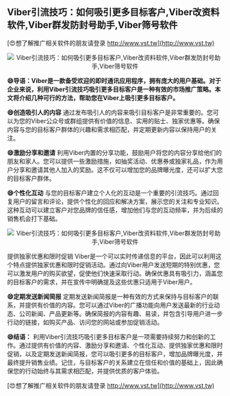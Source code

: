 ## **Viber引流技巧：如何吸引更多目标客户,Viber改资料软件,Viber群发防封号助手,Viber筛号软件**

[😍想了解推广相关软件的朋友请登录 http://www.vst.tw](http://www.vst.tw)

 <center><img src="https://vst.tw/MP4/tuiguang/png/5.png" alt="Viber引流技巧：如何吸引更多目标客户,Viber改资料软件,Viber群发防封号助手,Viber筛号软件"></center>

**😄导语：Viber是一款备受欢迎的即时通讯应用程序，拥有庞大的用户基础。对于企业来说，利用Viber引流技巧吸引更多目标客户是一种有效的市场推广策略。本文将介绍几种可行的方法，帮助您在Viber上吸引更多目标客户。**

**😄创造吸引人的内容**
通过发布吸引人的内容来吸引目标客户是非常重要的。您可以为您的Viber公众号或群组提供有价值的信息、实用的贴士、独家优惠等。确保内容与您的目标客户群体的兴趣和需求相匹配，并定期更新内容以保持用户的关注。

**😄激励分享和邀请**
利用Viber内置的分享功能，鼓励用户将您的内容分享给他们的朋友和家人。您可以提供一些激励措施，如抽奖活动、优惠券或独家礼品，作为用户分享和邀请其他人加入的奖励。这不仅可以增加您的品牌曝光度，还可以扩大您的目标客户群体。

**😄个性化互动**
与您的目标客户建立个人化的互动是一个重要的引流技巧。通过回复用户的留言和评论，提供个性化的回应和解决方案，展示您的关注和专业知识。这种互动可以建立客户对您品牌的信任感，增加他们与您的互动频率，并为后续的销售机会打下基础。

 <center><img src="https://vst.tw/MP4/tuiguang/png/4.png" alt="Viber引流技巧：如何吸引更多目标客户,Viber改资料软件,Viber群发防封号助手,Viber筛号软件"></center>

提供独家优惠和限时促销
Viber是一个可以实时传递信息的平台，因此可以利用这个特点提供独家优惠和限时促销活动。通过向Viber用户发送短期的特别优惠，您可以激发用户的购买欲望，促使他们快速采取行动。确保优惠具有吸引力，涵盖您的目标客户的需求，并在宣传中明确提及这些优惠只适用于Viber用户。

**😄定期发送新闻简报**
定期发送新闻简报是一种有效的方式来保持与目标客户的联系，并提供有价值的内容。您可以通过Viber的广播功能向用户发送最新的行业动态、公司新闻、产品更新等。确保简报的内容有趣、易读，并包含引导用户进一步行动的链接，如购买产品、访问您的网站或参加促销活动。

**😄结语：**
利用Viber引流技巧吸引更多目标客户是一项需要持续努力和创新的工作。通过提供有价值的内容、激励分享和邀请、个性化互动、提供独家优惠和限时促销，以及定期发送新闻简报，您可以吸引更多的目标客户，增加品牌曝光度，并最终提升销售业绩。记住，与目标客户的关系建立在信任和价值的基础上，因此确保您的行动始终与其需求相匹配，并提供优质的客户体验。

[😍想了解推广相关软件的朋友请登录 http://www.vst.tw](http://www.vst.tw)



